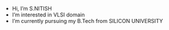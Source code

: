 -  Hi, I’m S.NITISH
-  I’m interested in VLSI domain
-  I’m currently pursuing my B.Tech from SILICON UNIVERSITY

<!---
Nitish2026/Nitish2026 is a ✨ special ✨ repository because its `README.md` (this file) appears on your GitHub profile.
You can click the Preview link to take a look at your changes.
--->
